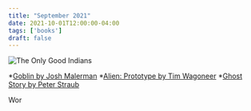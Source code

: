 ```yaml
---
title: "September 2021"
date: 2021-10-01T12:00:00-04:00
tags: ['books']
draft: false
---
```

![The Only Good Indians](https://i.gr-assets.com/images/S/compressed.photo.goodreads.com/books/1601545259l/52180399._SY475_.jpg)

*[Goblin by Josh Malerman](https://www.goodreads.com/book/show/54610996-goblin)
*[Alien: Prototype by Tim Wagoneer](https://www.goodreads.com/book/show/44599430-alien)
*[Ghost Story by Peter Straub](https://www.goodreads.com/book/show/26796826-ghost-story)


Wor

